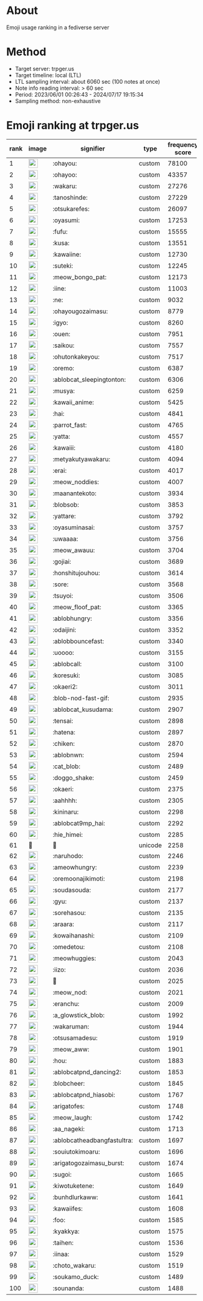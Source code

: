 # About
Emoji usage ranking in a fediverse server

# Method
- Target server: trpger.us
- Target timeline: local (LTL)
- LTL sampling interval: about 6060 sec (100 notes at once)
- Note info reading interval: > 60 sec
- Period: 2023/06/01 00:26:43 - 2024/07/17 19:15:34 
- Sampling method: non-exhaustive

# Emoji ranking at trpger.us

|rank|image|signifier|type|frequency score|
|----|----|----|----|----|
|1|<img height="24" src="https://trpger.us/emoji/ohayou.webp">|:ohayou:|custom|78100|
|2|<img height="24" src="https://trpger.us/emoji/ohayoo.webp">|:ohayoo:|custom|43357|
|3|<img height="24" src="https://trpger.us/emoji/wakaru.webp">|:wakaru:|custom|27276|
|4|<img height="24" src="https://trpger.us/emoji/tanoshinde.webp">|:tanoshinde:|custom|27229|
|5|<img height="24" src="https://trpger.us/emoji/otsukarefes.webp">|:otsukarefes:|custom|26097|
|6|<img height="24" src="https://trpger.us/emoji/oyasumi.webp">|:oyasumi:|custom|17253|
|7|<img height="24" src="https://trpger.us/emoji/fufu.webp">|:fufu:|custom|15555|
|8|<img height="24" src="https://trpger.us/emoji/kusa.webp">|:kusa:|custom|13551|
|9|<img height="24" src="https://trpger.us/emoji/kawaiine.webp">|:kawaiine:|custom|12730|
|10|<img height="24" src="https://trpger.us/emoji/suteki.webp">|:suteki:|custom|12245|
|11|<img height="24" src="https://trpger.us/emoji/meow_bongo_pat.webp">|:meow_bongo_pat:|custom|12173|
|12|<img height="24" src="https://trpger.us/emoji/iine.webp">|:iine:|custom|11003|
|13|<img height="24" src="https://trpger.us/emoji/ne.webp">|:ne:|custom|9032|
|14|<img height="24" src="https://trpger.us/emoji/ohayougozaimasu.webp">|:ohayougozaimasu:|custom|8779|
|15|<img height="24" src="https://trpger.us/emoji/igyo.webp">|:igyo:|custom|8260|
|16|<img height="24" src="https://trpger.us/emoji/ouen.webp">|:ouen:|custom|7951|
|17|<img height="24" src="https://trpger.us/emoji/saikou.webp">|:saikou:|custom|7557|
|18|<img height="24" src="https://trpger.us/emoji/ohutonkakeyou.webp">|:ohutonkakeyou:|custom|7517|
|19|<img height="24" src="https://trpger.us/emoji/oremo.webp">|:oremo:|custom|6387|
|20|<img height="24" src="https://trpger.us/emoji/ablobcat_sleepingtonton.webp">|:ablobcat_sleepingtonton:|custom|6306|
|21|<img height="24" src="https://trpger.us/emoji/musya.webp">|:musya:|custom|6259|
|22|<img height="24" src="https://trpger.us/emoji/kawaii_anime.webp">|:kawaii_anime:|custom|5425|
|23|<img height="24" src="https://trpger.us/emoji/hai.webp">|:hai:|custom|4841|
|24|<img height="24" src="https://trpger.us/emoji/parrot_fast.webp">|:parrot_fast:|custom|4765|
|25|<img height="24" src="https://trpger.us/emoji/yatta.webp">|:yatta:|custom|4557|
|26|<img height="24" src="https://trpger.us/emoji/kawaiii.webp">|:kawaiii:|custom|4180|
|27|<img height="24" src="https://trpger.us/emoji/metyakutyawakaru.webp">|:metyakutyawakaru:|custom|4094|
|28|<img height="24" src="https://trpger.us/emoji/erai.webp">|:erai:|custom|4017|
|29|<img height="24" src="https://trpger.us/emoji/meow_noddies.webp">|:meow_noddies:|custom|4007|
|30|<img height="24" src="https://trpger.us/emoji/maanantekoto.webp">|:maanantekoto:|custom|3934|
|31|<img height="24" src="https://trpger.us/emoji/blobsob.webp">|:blobsob:|custom|3853|
|32|<img height="24" src="https://trpger.us/emoji/yattare.webp">|:yattare:|custom|3792|
|33|<img height="24" src="https://trpger.us/emoji/oyasuminasai.webp">|:oyasuminasai:|custom|3757|
|34|<img height="24" src="https://trpger.us/emoji/uwaaaa.webp">|:uwaaaa:|custom|3756|
|35|<img height="24" src="https://trpger.us/emoji/meow_awauu.webp">|:meow_awauu:|custom|3704|
|36|<img height="24" src="https://trpger.us/emoji/gojiai.webp">|:gojiai:|custom|3689|
|37|<img height="24" src="https://trpger.us/emoji/honshitujouhou.webp">|:honshitujouhou:|custom|3614|
|38|<img height="24" src="https://trpger.us/emoji/sore.webp">|:sore:|custom|3568|
|39|<img height="24" src="https://trpger.us/emoji/tsuyoi.webp">|:tsuyoi:|custom|3506|
|40|<img height="24" src="https://trpger.us/emoji/meow_floof_pat.webp">|:meow_floof_pat:|custom|3365|
|41|<img height="24" src="https://trpger.us/emoji/ablobhungry.webp">|:ablobhungry:|custom|3356|
|42|<img height="24" src="https://trpger.us/emoji/odaijini.webp">|:odaijini:|custom|3352|
|43|<img height="24" src="https://trpger.us/emoji/ablobbouncefast.webp">|:ablobbouncefast:|custom|3340|
|44|<img height="24" src="https://trpger.us/emoji/uoooo.webp">|:uoooo:|custom|3155|
|45|<img height="24" src="https://trpger.us/emoji/ablobcall.webp">|:ablobcall:|custom|3100|
|46|<img height="24" src="https://trpger.us/emoji/koresuki.webp">|:koresuki:|custom|3085|
|47|<img height="24" src="https://trpger.us/emoji/okaeri2.webp">|:okaeri2:|custom|3011|
|48|<img height="24" src="https://trpger.us/emoji/blob-nod-fast-gif.webp">|:blob-nod-fast-gif:|custom|2935|
|49|<img height="24" src="https://trpger.us/emoji/ablobcat_kusudama.webp">|:ablobcat_kusudama:|custom|2907|
|50|<img height="24" src="https://trpger.us/emoji/tensai.webp">|:tensai:|custom|2898|
|51|<img height="24" src="https://trpger.us/emoji/hatena.webp">|:hatena:|custom|2897|
|52|<img height="24" src="https://trpger.us/emoji/chiken.webp">|:chiken:|custom|2870|
|53|<img height="24" src="https://trpger.us/emoji/ablobnwn.webp">|:ablobnwn:|custom|2594|
|54|<img height="24" src="https://trpger.us/emoji/cat_blob.webp">|:cat_blob:|custom|2489|
|55|<img height="24" src="https://trpger.us/emoji/doggo_shake.webp">|:doggo_shake:|custom|2459|
|56|<img height="24" src="https://trpger.us/emoji/okaeri.webp">|:okaeri:|custom|2375|
|57|<img height="24" src="https://trpger.us/emoji/aahhhh.webp">|:aahhhh:|custom|2305|
|58|<img height="24" src="https://trpger.us/emoji/kininaru.webp">|:kininaru:|custom|2298|
|59|<img height="24" src="https://trpger.us/emoji/ablobcat9mp_hai.webp">|:ablobcat9mp_hai:|custom|2292|
|60|<img height="24" src="https://trpger.us/emoji/hie_himei.webp">|:hie_himei:|custom|2285|
|61|🍮|🍮|unicode|2258|
|62|<img height="24" src="https://trpger.us/emoji/naruhodo.webp">|:naruhodo:|custom|2246|
|63|<img height="24" src="https://trpger.us/emoji/ameowhungry.webp">|:ameowhungry:|custom|2239|
|64|<img height="24" src="https://trpger.us/emoji/oremoonajikimoti.webp">|:oremoonajikimoti:|custom|2198|
|65|<img height="24" src="https://trpger.us/emoji/soudasouda.webp">|:soudasouda:|custom|2177|
|66|<img height="24" src="https://trpger.us/emoji/gyu.webp">|:gyu:|custom|2137|
|67|<img height="24" src="https://trpger.us/emoji/sorehasou.webp">|:sorehasou:|custom|2135|
|68|<img height="24" src="https://trpger.us/emoji/araara.webp">|:araara:|custom|2117|
|69|<img height="24" src="https://trpger.us/emoji/kowaihanashi.webp">|:kowaihanashi:|custom|2109|
|70|<img height="24" src="https://trpger.us/emoji/omedetou.webp">|:omedetou:|custom|2108|
|71|<img height="24" src="https://trpger.us/emoji/meowhuggies.webp">|:meowhuggies:|custom|2043|
|72|<img height="24" src="https://trpger.us/emoji/iizo.webp">|:iizo:|custom|2036|
|73|<img height="24" src="https://trpger.us/emoji/birthday.webp">|:birthday:|custom|2025|
|74|<img height="24" src="https://trpger.us/emoji/meow_nod.webp">|:meow_nod:|custom|2021|
|75|<img height="24" src="https://trpger.us/emoji/eranchu.webp">|:eranchu:|custom|2009|
|76|<img height="24" src="https://trpger.us/emoji/a_glowstick_blob.webp">|:a_glowstick_blob:|custom|1992|
|77|<img height="24" src="https://trpger.us/emoji/wakaruman.webp">|:wakaruman:|custom|1944|
|78|<img height="24" src="https://trpger.us/emoji/otsusamadesu.webp">|:otsusamadesu:|custom|1919|
|79|<img height="24" src="https://trpger.us/emoji/meow_aww.webp">|:meow_aww:|custom|1901|
|80|<img height="24" src="https://trpger.us/emoji/hou.webp">|:hou:|custom|1883|
|81|<img height="24" src="https://trpger.us/emoji/ablobcatpnd_dancing2.webp">|:ablobcatpnd_dancing2:|custom|1853|
|82|<img height="24" src="https://trpger.us/emoji/blobcheer.webp">|:blobcheer:|custom|1845|
|83|<img height="24" src="https://trpger.us/emoji/ablobcatpnd_hiasobi.webp">|:ablobcatpnd_hiasobi:|custom|1767|
|84|<img height="24" src="https://trpger.us/emoji/arigatofes.webp">|:arigatofes:|custom|1748|
|85|<img height="24" src="https://trpger.us/emoji/meow_laugh.webp">|:meow_laugh:|custom|1742|
|86|<img height="24" src="https://trpger.us/emoji/aa_nageki.webp">|:aa_nageki:|custom|1713|
|87|<img height="24" src="https://trpger.us/emoji/ablobcatheadbangfastultra.webp">|:ablobcatheadbangfastultra:|custom|1697|
|88|<img height="24" src="https://trpger.us/emoji/souiutokimoaru.webp">|:souiutokimoaru:|custom|1696|
|89|<img height="24" src="https://trpger.us/emoji/arigatogozaimasu_burst.webp">|:arigatogozaimasu_burst:|custom|1674|
|90|<img height="24" src="https://trpger.us/emoji/sugoi.webp">|:sugoi:|custom|1665|
|91|<img height="24" src="https://trpger.us/emoji/kiwotuketene.webp">|:kiwotuketene:|custom|1649|
|92|<img height="24" src="https://trpger.us/emoji/bunhdlurkaww.webp">|:bunhdlurkaww:|custom|1641|
|93|<img height="24" src="https://trpger.us/emoji/kawaiifes.webp">|:kawaiifes:|custom|1608|
|94|<img height="24" src="https://trpger.us/emoji/foo.webp">|:foo:|custom|1585|
|95|<img height="24" src="https://trpger.us/emoji/kyakkya.webp">|:kyakkya:|custom|1575|
|96|<img height="24" src="https://trpger.us/emoji/taihen.webp">|:taihen:|custom|1536|
|97|<img height="24" src="https://trpger.us/emoji/iinaa.webp">|:iinaa:|custom|1529|
|98|<img height="24" src="https://trpger.us/emoji/choto_wakaru.webp">|:choto_wakaru:|custom|1519|
|99|<img height="24" src="https://trpger.us/emoji/soukamo_duck.webp">|:soukamo_duck:|custom|1489|
|100|<img height="24" src="https://trpger.us/emoji/sounanda.webp">|:sounanda:|custom|1488|
